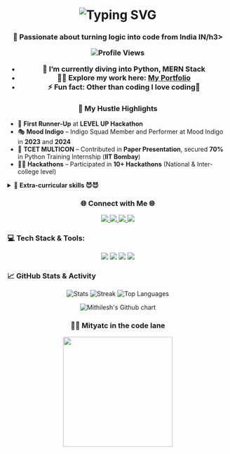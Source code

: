 <h1 align="center">
  <img src="https://readme-typing-svg.demolab.com?font=Fira+Code&size=28&duration=2000&pause=1000&color=F75C7E&center=true&vCenter=true&width=435&lines=Hi+I'm+Mithilesh+Tandon!;Software+Developer;" alt="Typing SVG" />
</h1>

<h3 align="center">🚀 Passionate about turning logic into code from India IN/h3>

<p align="center">
  <img src="https://komarev.com/ghpvc/?username=mityatc&label=Profile%20views&color=F75C7E&style=flat-square" alt="Profile Views"/>
</p>

- 🌱 I’m currently diving into **Python**, **MERN Stack**  
- 👨‍💻 Explore my work here: [**My Portfolio**](https://mithileshtandon.netlify.app/)  
- ⚡ Fun fact: **Other than coding I love coding🧼**

<h3 align="center">🎯 My Hustle Highlights</h3>

- 🥈 **First Runner-Up** at **LEVEL UP Hackathon**  
- 🎭 **Mood Indigo** – Indigo Squad Member and Performer at Mood Indigo in **2023** and **2024**  
- 🧠 **TCET MULTICON** – Contributed in **Paper Presentation**, secured **70%** in Python Training Internship (**IIT Bombay**)  
- 👨‍💻 **Hackathons** – Participated in **10+ Hackathons** (National & Inter-college level)

<details>
<summary>🎯 <strong>Extra-curricular skills 😈😈</strong></summary>

- 🏋️ Gym Freak | ✏️ Sketch Artist | 🎭 Mimicry Artist | 🏐 Outdoor Sports — you just name it!  
- Always down to flex skills — on canvas, console, or the field 😎🔥

</details>

<h3 align="center">🌐 Connect with Me 🌐</h3>

<p align="center">
  <a href="https://linkedin.com/in/mithilesh-tandon-a42bbb28a" target="_blank">
    <img src="https://img.shields.io/badge/LinkedIn-%230077B5.svg?style=for-the-badge&logo=linkedin&logoColor=white" />
  </a>
  <a href="https://instagram.com/mithilesh.tandon" target="_blank">
    <img src="https://img.shields.io/badge/Instagram-%23E4405F.svg?style=for-the-badge&logo=instagram&logoColor=white" />
  </a>
  <a href="mailto:mithileshtandon@gmail.com" target="_blank">
    <img src="https://img.shields.io/badge/Gmail-D14836?style=for-the-badge&logo=gmail&logoColor=white" />
  </a>
  <a href="https://x.com/mityahuu" target="_blank">
    <img src="https://img.shields.io/badge/X-000000?style=for-the-badge&logo=twitter&logoColor=white" />
  </a>
</p>

<h3 align="left">💻 Tech Stack & Tools:</h3>

<p align="center">
  <!-- Languages -->
  <img src="https://skillicons.dev/icons?i=python,java,cpp,javascript,html,css" />
  
  <!-- Backend & DB -->
  <img src="https://skillicons.dev/icons?i=nodejs,express,mongodb,postgres,sql" />

  <!-- Frontend -->
  <img src="https://skillicons.dev/icons?i=react,tailwind,bootstrap" />

  <!-- Tools -->
  <img src="https://skillicons.dev/icons?i=git,github,vscode,postman,figma" />
</p>

<h3 align="left">📈 GitHub Stats & Activity</h3>

<p align="center">
  <img src="https://github-readme-stats.vercel.app/api?username=mityatc&show_icons=true&theme=radical&hide=prs" alt="Stats" />
  <img src="https://github-readme-streak-stats.herokuapp.com/?user=mityatc&theme=radical" alt="Streak" />
  <img src="https://github-readme-stats.vercel.app/api/top-langs/?username=mityatc&layout=compact&theme=radical" alt="Top Languages" />
</p>

<p align="center">
  <img src="https://ghchart.rshah.org/F75C7E/mityatc" alt="Mithilesh's Github chart" />
</p>




<h3 align="center">👨‍💻 Mityatc in the code lane</h3>

<p align="center">
  <img src="https://media.giphy.com/media/11sBLVxNs7v6WA/giphy.gif" width="250" />
</p>
